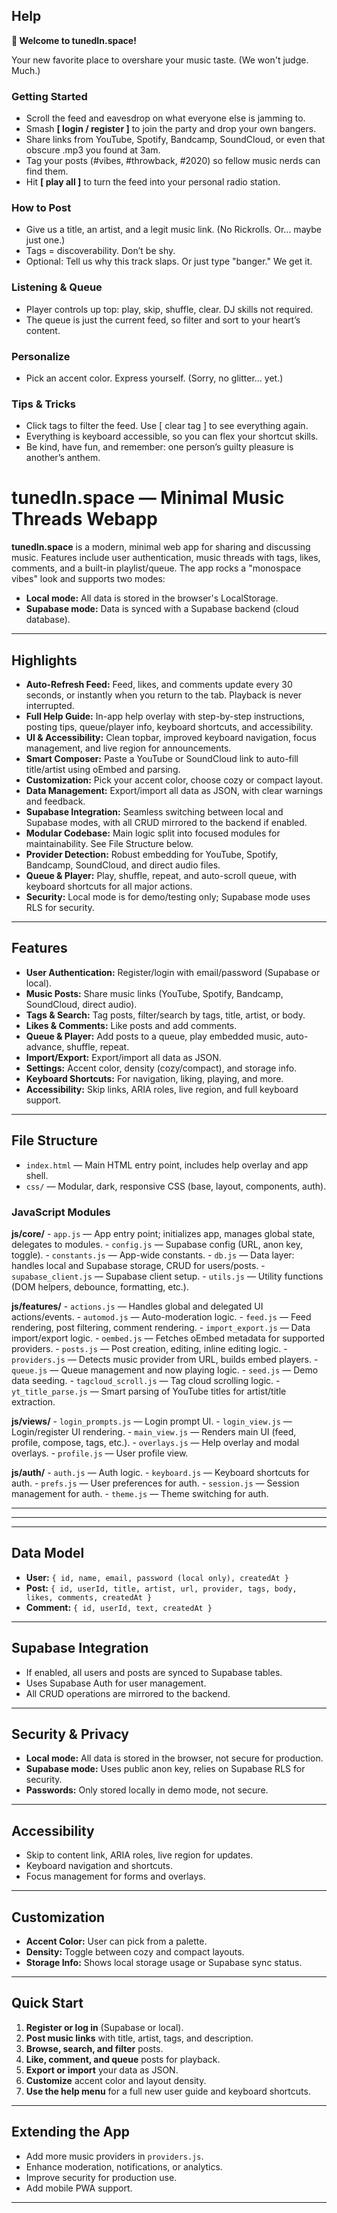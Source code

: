 
## Help

**👋 Welcome to tunedIn.space!**

Your new favorite place to overshare your music taste. (We won't judge. Much.)

### Getting Started

- Scroll the feed and eavesdrop on what everyone else is jamming to.
- Smash **[ login / register ]** to join the party and drop your own bangers.
- Share links from YouTube, Spotify, Bandcamp, SoundCloud, or even that obscure .mp3 you found at 3am.
- Tag your posts (#vibes, #throwback, #2020) so fellow music nerds can find them.
- Hit **[ play all ]** to turn the feed into your personal radio station.

### How to Post

- Give us a title, an artist, and a legit music link. (No Rickrolls. Or... maybe just one.)
- Tags = discoverability. Don’t be shy.
- Optional: Tell us why this track slaps. Or just type "banger." We get it.

### Listening & Queue

- Player controls up top: play, skip, shuffle, clear. DJ skills not required.
- The queue is just the current feed, so filter and sort to your heart’s content.

### Personalize

- Pick an accent color. Express yourself. (Sorry, no glitter... yet.)

### Tips & Tricks

- Click tags to filter the feed. Use [ clear tag ] to see everything again.
- Everything is keyboard accessible, so you can flex your shortcut skills.
- Be kind, have fun, and remember: one person’s guilty pleasure is another’s anthem.


# tunedIn.space — Minimal Music Threads Webapp

**tunedIn.space** is a modern, minimal web app for sharing and discussing music. Features include user authentication, music threads with tags, likes, comments, and a built-in playlist/queue. The app rocks a "monospace vibes" look and supports two modes:
- **Local mode:** All data is stored in the browser's LocalStorage.
- **Supabase mode:** Data is synced with a Supabase backend (cloud database).

---


## Highlights

- **Auto-Refresh Feed:** Feed, likes, and comments update every 30 seconds, or instantly when you return to the tab. Playback is never interrupted.
- **Full Help Guide:** In-app help overlay with step-by-step instructions, posting tips, queue/player info, keyboard shortcuts, and accessibility.
- **UI & Accessibility:** Clean topbar, improved keyboard navigation, focus management, and live region for announcements.
- **Smart Composer:** Paste a YouTube or SoundCloud link to auto-fill title/artist using oEmbed and parsing.
- **Customization:** Pick your accent color, choose cozy or compact layout.
- **Data Management:** Export/import all data as JSON, with clear warnings and feedback.
- **Supabase Integration:** Seamless switching between local and Supabase modes, with all CRUD mirrored to the backend if enabled.
- **Modular Codebase:** Main logic split into focused modules for maintainability. See File Structure below.
- **Provider Detection:** Robust embedding for YouTube, Spotify, Bandcamp, SoundCloud, and direct audio files.
- **Queue & Player:** Play, shuffle, repeat, and auto-scroll queue, with keyboard shortcuts for all major actions.
- **Security:** Local mode is for demo/testing only; Supabase mode uses RLS for security.

---

## Features

- **User Authentication:** Register/login with email/password (Supabase or local).
- **Music Posts:** Share music links (YouTube, Spotify, Bandcamp, SoundCloud, direct audio).
- **Tags & Search:** Tag posts, filter/search by tags, title, artist, or body.
- **Likes & Comments:** Like posts and add comments.
- **Queue & Player:** Add posts to a queue, play embedded music, auto-advance, shuffle, repeat.
- **Import/Export:** Export/import all data as JSON.
- **Settings:** Accent color, density (cozy/compact), and storage info.
- **Keyboard Shortcuts:** For navigation, liking, playing, and more.
- **Accessibility:** Skip links, ARIA roles, live region, and full keyboard support.

---


## File Structure

- `index.html` — Main HTML entry point, includes help overlay and app shell.
- `css/` — Modular, dark, responsive CSS (base, layout, components, auth).

### JavaScript Modules

**js/core/**
	- `app.js` — App entry point; initializes app, manages global state, delegates to modules.
	- `config.js` — Supabase config (URL, anon key, toggle).
	- `constants.js` — App-wide constants.
	- `db.js` — Data layer: handles local and Supabase storage, CRUD for users/posts.
	- `supabase_client.js` — Supabase client setup.
	- `utils.js` — Utility functions (DOM helpers, debounce, formatting, etc.).

**js/features/**
	- `actions.js` — Handles global and delegated UI actions/events.
	- `automod.js` — Auto-moderation logic.
	- `feed.js` — Feed rendering, post filtering, comment rendering.
	- `import_export.js` — Data import/export logic.
	- `oembed.js` — Fetches oEmbed metadata for supported providers.
	- `posts.js` — Post creation, editing, inline editing logic.
	- `providers.js` — Detects music provider from URL, builds embed players.
	- `queue.js` — Queue management and now playing logic.
	- `seed.js` — Demo data seeding.
	- `tagcloud_scroll.js` — Tag cloud scrolling logic.
	- `yt_title_parse.js` — Smart parsing of YouTube titles for artist/title extraction.

**js/views/**
	- `login_prompts.js` — Login prompt UI.
	- `login_view.js` — Login/register UI rendering.
	- `main_view.js` — Renders main UI (feed, profile, compose, tags, etc.).
	- `overlays.js` — Help overlay and modal overlays.
	- `profile.js` — User profile view.

**js/auth/**
	- `auth.js` — Auth logic.
	- `keyboard.js` — Keyboard shortcuts for auth.
	- `prefs.js` — User preferences for auth.
	- `session.js` — Session management for auth.
	- `theme.js` — Theme switching for auth.

---

---

---

## Data Model

- **User:** `{ id, name, email, password (local only), createdAt }`
- **Post:** `{ id, userId, title, artist, url, provider, tags, body, likes, comments, createdAt }`
- **Comment:** `{ id, userId, text, createdAt }`

---

## Supabase Integration

- If enabled, all users and posts are synced to Supabase tables.
- Uses Supabase Auth for user management.
- All CRUD operations are mirrored to the backend.

---

## Security & Privacy

- **Local mode:** All data is stored in the browser, not secure for production.
- **Supabase mode:** Uses public anon key, relies on Supabase RLS for security.
- **Passwords:** Only stored locally in demo mode, not secure.

---

## Accessibility

- Skip to content link, ARIA roles, live region for updates.
- Keyboard navigation and shortcuts.
- Focus management for forms and overlays.

---

## Customization

- **Accent Color:** User can pick from a palette.
- **Density:** Toggle between cozy and compact layouts.
- **Storage Info:** Shows local storage usage or Supabase sync status.

---

## Quick Start

1. **Register or log in** (Supabase or local).
2. **Post music links** with title, artist, tags, and description.
3. **Browse, search, and filter** posts.
4. **Like, comment, and queue** posts for playback.
5. **Export or import** your data as JSON.
6. **Customize** accent color and layout density.
7. **Use the help menu** for a full new user guide and keyboard shortcuts.

---

## Extending the App

- Add more music providers in `providers.js`.
- Enhance moderation, notifications, or analytics.
- Improve security for production use.
- Add mobile PWA support.

---
